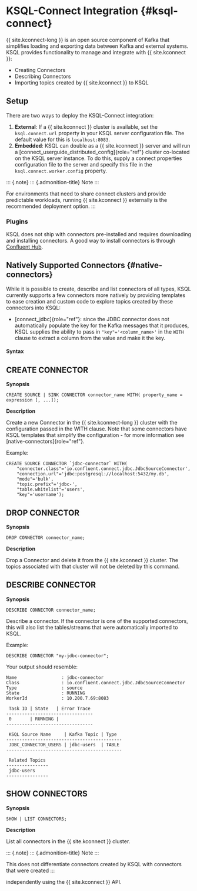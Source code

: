---
---
KSQL-Connect Integration {#ksql-connect}
========================

{{ site.kconnect-long }} is an open source component of Kafka that
simplifies loading and exporting data between Kafka and external
systems. KSQL provides functionality to manage and integrate with {{
site.kconnect }}:

-   Creating Connectors
-   Describing Connectors
-   Importing topics created by {{ site.kconnect }} to KSQL

Setup
-----

There are two ways to deploy the KSQL-Connect integration:

1.  **External**: If a {{ site.kconnect }} cluster is available, set the
    `ksql.connect.url` property in your KSQL server configuration file.
    The default value for this is `localhost:8083`.
2.  **Embedded**: KSQL can double as a {{ site.kconnect }} server and
    will run a [connect\_userguide\_distributed\_config]{role="ref"}
    cluster co-located on the KSQL server instance. To do this, supply a
    connect properties configuration file to the server and specify this
    file in the `ksql.connect.worker.config` property.

::: {.note}
::: {.admonition-title}
Note
:::

For environments that need to share connect clusters and provide
predictable workloads, running {{ site.kconnect }} externally is the
recommended deployment option.
:::

### Plugins

KSQL does not ship with connectors pre-installed and requires
downloading and installing connectors. A good way to install connectors
is through [Confluent Hub](https://www.confluent.io/hub/).

Natively Supported Connectors {#native-connectors}
-----------------------------

While it is possible to create, describe and list connectors of all
types, KSQL currently supports a few connectors more natively by
providing templates to ease creation and custom code to explore topics
created by these connectors into KSQL:

-   [connect\_jdbc]{role="ref"}: since the JDBC connector does not
    automatically populate the key for the Kafka messages that it
    produces, KSQL supplies the ability to pass in
    `"key"='<column_name>'` in the `WITH` clause to extract a column
    from the value and make it the key.

#### Syntax

CREATE CONNECTOR
----------------

**Synopsis**

``` {.sourceCode .sql}
CREATE SOURCE | SINK CONNECTOR connector_name WITH( property_name = expression [, ...]);
```

**Description**

Create a new Connector in the {{ site.kconnect-long }} cluster with the
configuration passed in the WITH clause. Note that some connectors have
KSQL templates that simplify the configuration - for more information
see [native-connectors]{role="ref"}.

Example:

``` {.sourceCode .sql}
CREATE SOURCE CONNECTOR `jdbc-connector` WITH(
    "connector.class"='io.confluent.connect.jdbc.JdbcSourceConnector',
    "connection.url"='jdbc:postgresql://localhost:5432/my.db',
    "mode"='bulk',
    "topic.prefix"='jdbc-',
    "table.whitelist"='users',
    "key"='username');
```

DROP CONNECTOR
--------------

**Synopsis**

``` {.sourceCode .sql}
DROP CONNECTOR connector_name;
```

**Description**

Drop a Connector and delete it from the {{ site.kconnect }} cluster. The
topics associated with that cluster will not be deleted by this command.

DESCRIBE CONNECTOR
------------------

**Synopsis**

``` {.sourceCode .sql}
DESCRIBE CONNECTOR connector_name;
```

Describe a connector. If the connector is one of the supported
connectors, this will also list the tables/streams that were
automatically imported to KSQL.

Example:

``` {.sourceCode .sql}
DESCRIBE CONNECTOR "my-jdbc-connector";
```

Your output should resemble:

    Name                 : jdbc-connector
    Class                : io.confluent.connect.jdbc.JdbcSourceConnector
    Type                 : source
    State                : RUNNING
    WorkerId             : 10.200.7.69:8083

     Task ID | State   | Error Trace
    ---------------------------------
     0       | RUNNING |
    ---------------------------------

     KSQL Source Name     | Kafka Topic | Type
    --------------------------------------------
     JDBC_CONNECTOR_USERS | jdbc-users  | TABLE
    --------------------------------------------

     Related Topics
    ----------------
     jdbc-users
    ----------------

SHOW CONNECTORS
---------------

**Synopsis**

``` {.sourceCode .sql}
SHOW | LIST CONNECTORS;
```

**Description**

List all connectors in the {{ site.kconnect }} cluster.

::: {.note}
::: {.admonition-title}
Note
:::

This does not differentiate connectors created by KSQL with connectors
that were created
:::

independently using the {{ site.kconnect }} API.
